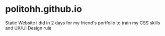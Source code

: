 # politohh.github.io

Static Website i did in 2 days for my friend's portfolio to train my CSS skills and UX/UI Design rule
